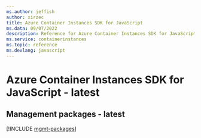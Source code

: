 ```yaml
---
ms.author: jeffish
author: xirzec
title: Azure Container Instances SDK for JavaScript
ms.data: 09/07/2022
description: Reference for Azure Container Instances SDK for JavaScript
ms.service: containerinstances
ms.topic: reference
ms.devlang: javascript
---
```

# Azure Container Instances SDK for JavaScript - latest

## Management packages - latest
[!INCLUDE [mgmt-packages](container-instances-mgmt-index.md)]